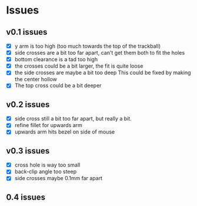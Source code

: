 Issues
======

v0.1 issues
-----------
* [x] y arm is too high (too much towards the top of the trackball)
* [x] side crosses are a bit too far apart, can't get them both to fit the holes
* [x] bottom clearance is a tad too high
* [x] the crosses could be a bit larger, the fit is quite loose
* [x] the side crosses are maybe a bit too deep 
      This could be fixed by making the center hollow
* [x] The top cross could be a bit deeper

v0.2 issues
-----------
* [x] side cross still a bit too far apart, but really a bit.
* [x] refine fillet for upwards arm
* [x] upwards arm hits bezel on side of mouse

v0.3 issues
-----------
* [x] cross hole is way too small
* [x] back-clip angle too steep
* [x] side crosses maybe 0.1mm far apart

0.4 issues
----------

